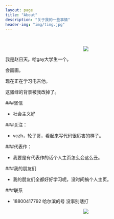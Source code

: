 ```yaml
---
layout: page
title: "About"
description: "关于我的一些事情"
header-img: "img/timg.jpg"
---
```



<center>
    <p><img src="https://timgsa.baidu.com/timg?image&quality=80&size=b9999_10000&sec=1508773777291&di=786b1e2660eb0297b59ccd8e7e33adca&imgtype=0&src=http%3A%2F%2Fwww.rockin.co.jp%2Fshop%2Ffiles%2Fproduct_images%2Fres_6fd9007733e2f869466b2ab0c4a158595d76224f.JPG" align="center"></p>
</center>

我是赵日天。哈gay大学生一个。

会画画。

现在正在学习电吉他。

这骚绿的背景被我改掉了。

###坚信


- 社会主义好


###关注：


- vczh，轮子哥，看起来写代码很厉害的样子。



###代表作：

- 我要是有代表作的话个人主页怎么会这么丑。


###我的朋友们

- 我的朋友们全都好好学习呢，没时间搞个人主页。

###联系

- 18800417792 哈尔滨的号 没事别瞎打


<center>
    <p><img src="http://i173.photobucket.com/albums/w63/cnfeat/2015-08-29-2_zpsqj7po8eo.png" align="center"></p>
</center>






